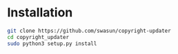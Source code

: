 # Installation

```bash
git clone https://github.com/swasun/copyright-updater
cd copyright_updater
sudo python3 setup.py install
```